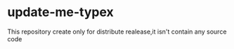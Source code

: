 # update-me-typex
This repository create only for distribute realease,it isn't contain any source code

